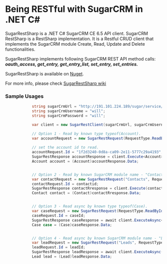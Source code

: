 # Being RESTful with SugarCRM in .NET C# 
SugarRestSharp is a .NET C# SugarCRM CE 6.5 API client. SugarCRM RestSharp is a RestSharp implementation. It is a Restful CRUD client that implements the SugarCRM module Create, Read, Update and Delete functionalities.

SugarRestSharp implements following SugarCRM REST API method calls: **_oauth_access, get_entry, get_entry_list, set_entry, set_entries._**

SugarRestSharp is available on [Nuget](https://www.nuget.org/packages/SugarRestSharp/1.0.0).

For more info, please check [SugarRestSharp wiki](https://github.com/mattkol/SugarRestSharp/wiki)

### Sample Usages
```cs
            string sugarCrmUrl = "http://191.101.224.189/sugar/service/v4_1/rest.php";
            string sugarCrmUsername = "will";
            string sugarCrmPassword = "will";

            var client = new SugarRestClient(sugarCrmUrl, sugarCrmUsername, sugarCrmPassword);

            // Option 1 - Read by known type typeof(Account).
            var accountRequest = new SugarRestRequest(RequestType.ReadById);
            
            // set the account id to read.
            accountRequest.Id = "1f2d3240-0d8a-ca09-2e11-5777c29a4193";
            SugarRestResponse accountResponse = client.Execute<Account>(accountRequest);
            Account account = (Account)accountResponse.Data;


            // Option 2 - Read by known SugarCRM module name - "Contacts".
            var contactRequest = new SugarRestRequest("Contacts", RequestType.ReadById);
            contactRequest.Id = contactid;
            SugarRestResponse contactRresponse = client.Execute(contactRequest);
            Contact contact = (Contact)contactRresponse.Data;


            // Option 3 - Read async by known type typeof(Case).
            var caseRequest = new SugarRestRequest(RequestType.ReadById);
            caseRequest.Id = caseId;
            SugarRestResponse caseResponse = await client.ExecuteAsync<Case>(caseRequest);
            Case case = (Case)caseResponse.Data;


            // Option 4 - Read async by known SugarCRM module name - "Leads".
            var leadRequest = new SugarRestRequest("Leads", RequestType.ReadById);
            leadRequest.Id = leadId;
            SugarRestResponse leadResponse = await client.ExecuteAsync(leadRequest);
            Lead lead = (Lead)leadResponse.Data;
```



